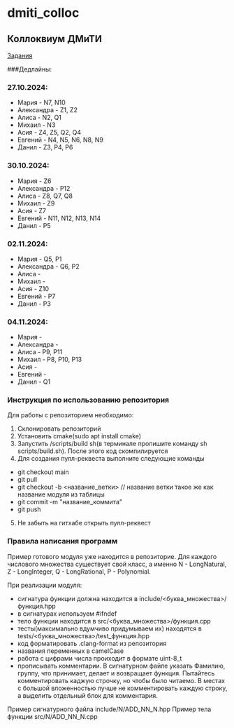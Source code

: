 # dmiti_colloc
## Коллоквиум ДМиТИ

[Задания](https://docs.google.com/document/d/1Dv_6AIhxg_3ezu6VMcEnMpyfRzgym9l8PmE4ULGfjgM/edit?tab=t.0)

###Дедлайны:

### 27.10.2024:
+ Мария - N7, N10
+ Александра - Z1, Z2
+ Алиса - N2, Q1
+ Михаил - N3
+ Асия - Z4, Z5, Q2, Q4
+ Евгений - N4, N5, N6, N8, N9
+ Данил - Z3, P4, P6

### 30.10.2024:
* Мария - Z6
* Александра - P12
* Алиса - Z8, Q7, Q8
* Михаил - Z9
* Асия - Z7
* Евгений - N11, N12, N13, N14
* Данил - P5

### 02.11.2024:
* Мария - Q5, P1
* Александра - Q6, P2
* Алиса - 
* Михаил - 
* Асия - Z10
* Евгений - P7
* Данил - P3

### 04.11.2024:
* Мария - 
* Александра - 
* Алиса - P9, P11
* Михаил - P8, P10, P13
* Асия - 
* Евгений - 
* Данил - Q1


### Инструкция по использованию репозитория
Для работы с репозиторием необходимо:
1. Склонировать репозиторий
2. Установить cmake(sudo apt install cmake)
3. Запустить /scripts/build sh(в терминале пропишите команду sh scripts/build.sh). После этого код скомпилируется
4. Для создания пулл-реквеста выполните следующие команды
+ git checkout main
+ git pull
+ git checkout -b <название_ветки> // название ветки такое же как название модуля из таблицы
+ git commit -m "название_коммита"
+ git push
5. Не забыть на гитхабе открыть пулл-реквест


### Правила написания программ
Пример готового модуля уже находится в репозиторие.
Для каждого числового множества существует свой класс, а именно N - LongNatural, Z - LongInteger, Q - LongRational, P - Polynomial.

При реализации модуля:
- сигнатура функции должна находится в include/<буква_множества>/функция.hpp
- в сигнатурах используем #ifndef
- тело функции находится в src/<буква_множества>/функция.cpp
- тесты(максимально вдумчиво придумываем их) находятся в tests/<буква_множества>/test_функция.hpp
- код форматировать .clang-format из репозитория
- названия переменных в camelCase
- работа с цифрами числа проиходит в формате uint-8_t
- прописывать комментарии. В сигнатурном файле указать Фамилию, группу, что принимает, делает и возвращает функция. Пытайтесь комментировать каджую строчку, но чтобы было читаемо. В местах с большой вложенностью лучше не комментировать каждую строку, а выделить отдельный блок для комментария.

Пример сигнатурного файла include/N/ADD_NN_N.hpp
Пример тела функции src/N/ADD_NN_N.cpp



